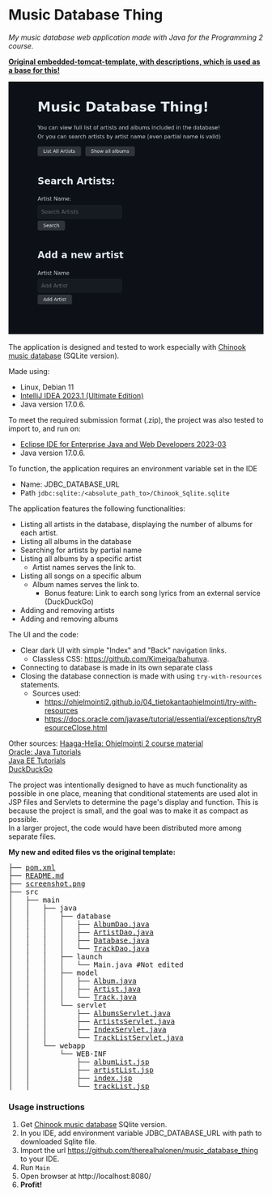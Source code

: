 # Music Database Thing
*My music database web application made with Java for the Programming 2 course.* 

[**Original embedded-tomcat-template, with descriptions, which is used as a base for this!**](https://github.com/ohjelmointi2/embedded-tomcat-template)

![screenshot](./screenshot.png)

The application is designed and tested to work especially with [Chinook music database](https://github.com/lerocha/chinook-database) (SQLite version).

Made using:
- Linux, Debian 11
- [IntelliJ IDEA 2023.1 (Ultimate Edition)](https://www.jetbrains.com/idea/download/#section=linux)
- Java version 17.0.6.

To meet the required submission format (.zip), the project was also tested to import to, and run on:
-  [Eclipse IDE for Enterprise Java and Web Developers 2023-03](https://www.eclipse.org/downloads/)
- Java version 17.0.6.

To function, the application requires an environment variable set in the IDE
- Name: JDBC_DATABASE_URL
- Path `jdbc:sqlite:/<absolute_path_to>/Chinook_Sqlite.sqlite`

The application features the following functionalities:

-   Listing all artists in the database, displaying the number of albums for each artist.
-   Listing all albums in the database
-   Searching for artists by partial name
-   Listing all albums by a specific artist
	- Artist names serves the link to.
-   Listing all songs on a specific album
	- Album names serves the link to.
		- Bonus feature: Link to earch song lyrics from an external service (DuckDuckGo)
-   Adding and removing artists
-   Adding and removing albums

The UI and the code:

- Clear dark UI with simple "Index" and "Back" navigation links. 
	- Classless CSS: https://github.com/Kimeiga/bahunya.   
- Connecting to database is made in its own separate class
- Closing the database connection is made with using `try-with-resources` statements.
	- Sources used:
		- https://ohjelmointi2.github.io/04_tietokantaohjelmointi/try-with-resources
		- https://docs.oracle.com/javase/tutorial/essential/exceptions/tryResourceClose.html

Other sources:
[Haaga-Helia: Ohjelmointi 2 course material](https://ohjelmointi2.github.io/)   
[Oracle: Java Tutorials](https://docs.oracle.com/javase/tutorial/)   
[Java EE Tutorials](https://www.codejava.net/java-ee/)   
[DuckDuckGo](https://duckduckgo.com/?q=How+to+get+things+done+with+java)   

The project was intentionally designed to have as much functionality as possible in one place, meaning that conditional statements are used alot in JSP files and Servlets to determine the page's display and function. This is because the project is small, and the goal was to make it as compact as possible.    
In a larger project, the code would have been distributed more among separate files.

**My new and edited files vs the original template:**
<pre>
├── <a href="pom.xml" >pom.xml</a>
├── <a href="README.md" >README.md</a>
├── <a href="screenshot.png" >screenshot.png</a>
├── src
│   ├── main
│   │   ├── java
│   │   │   ├── database
│   │   │   │   ├── <a href="src/main/java/database/AlbumDao.java">AlbumDao.java</a>
│   │   │   │   ├── <a href="src/main/java/database/ArtistDao.java">ArtistDao.java</a>
│   │   │   │   ├── <a href="src/main/java/database/Database.java">Database.java</a>
│   │   │   │   └── <a href="src/main/java/database/TrackDao.java">TrackDao.java</a>
│   │   │   ├── launch
│   │   │   │   └── Main.java #Not edited
│   │   │   ├── model
│   │   │   │   ├── <a href="src/main/java/model/Album.java">Album.java</a>
│   │   │   │   ├── <a href="src/main/java/model/Artist.java">Artist.java</a>
│   │   │   │   └── <a href="src/main/java/model/Track.java">Track.java</a>
│   │   │   └── servlet
│   │   │       ├── <a href="src/main/java/servlet/AlbumsServlet.java">AlbumsServlet.java</a>
│   │   │       ├── <a href="src/main/java/servlet/ArtistsServlet.java">ArtistsServlet.java</a>
│   │   │       ├── <a href="src/main/java/servlet/IndexServlet.java">IndexServlet.java</a>
│   │   │       └── <a href="src/main/java/servlet/TrackListServlet.java">TrackListServlet.java</a>
│   │   └── webapp 
│   │       └── WEB-INF
│   │           ├── <a href="src/main/webapp/WEB-INF/albumList.jsp">albumList.jsp</a>
│   │           ├── <a href="src/main/webapp/WEB-INF/artistList.jsp">artistList.jsp</a>
│   │           ├── <a href="src/main/webapp/WEB-INF/index.jsp">index.jsp</a>
│   │           └── <a href="src/main/webapp/WEB-INF/trackList.jsp">trackList.jsp</a>
</pre>

### Usage instructions
1. Get [Chinook music database](https://github.com/lerocha/chinook-database) SQlite version.    
2. In you IDE, add environment variable JDBC_DATABASE_URL with path to downloaded Sqlite file.   
3. Import the url https://github.com/therealhalonen/music_database_thing to your IDE.   
4. Run `Main`   
5. Open browser at http://localhost:8080/   
6. **Profit!**
